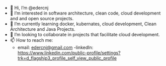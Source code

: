 - 👋 Hi, I’m @edercnj
- 👀 I’m interested in software architecture, clean code, cloud development and and open source projects.
- 🌱 I’m currently learning docker, kubernates, cloud development, Clean Architecture and Java Projects.
- 💞️ I’m looking to collaborate in projects that facilitate cloud development.
- 📫 How to reach me: 
    - email: edercnj@gmail.com
    -linkedIn: https://www.linkedin.com/public-profile/settings?trk=d_flagship3_profile_self_view_public_profile

<!---
edercnj/edercnj is a ✨ special ✨ repository because its `README.md` (this file) appears on your GitHub profile.
You can click the Preview link to take a look at your changes.
--->
